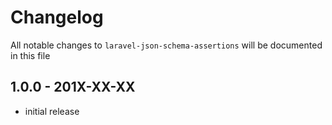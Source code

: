# Changelog

All notable changes to `laravel-json-schema-assertions` will be documented in this file

## 1.0.0 - 201X-XX-XX

- initial release
